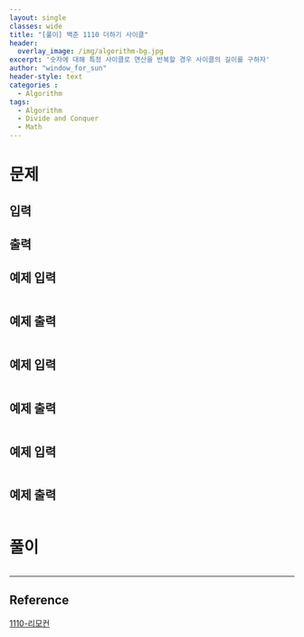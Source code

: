 ```yaml
--- 
layout: single
classes: wide
title: "[풀이] 백준 1110 더하기 사이클"
header:
  overlay_image: /img/algorithm-bg.jpg
excerpt: '숫자에 대해 특정 사이클로 연산을 반복할 경우 사이클의 길이를 구하자'
author: "window_for_sun"
header-style: text
categories :
  - Algorithm
tags:
  - Algorithm
  - Divide and Conquer
  - Math
---  
```


# 문제

## 입력

## 출력

## 예제 입력

```
```  

## 예제 출력

```
```  

## 예제 입력

```
```  

## 예제 출력

```
```  

## 예제 입력

```
```  

## 예제 출력

```
```  

# 풀이


```java
```  

---
## Reference
[1110-리모컨](https://www.acmicpc.net/problem/1110)  

